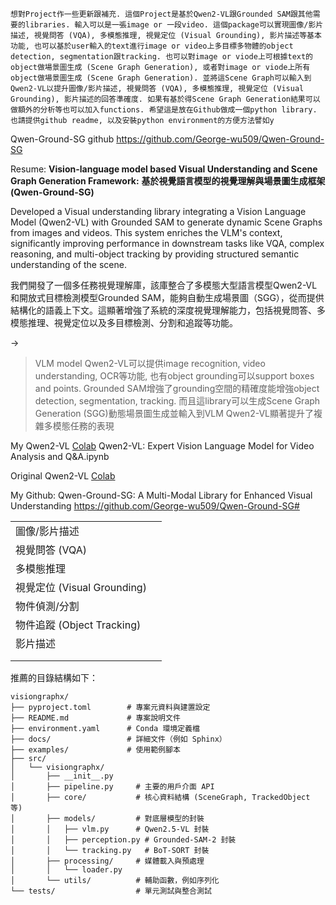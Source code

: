 
```
想對Project作一些更新跟補充. 這個Project是基於Qwen2-VL跟Grounded SAM跟其他需要的libraries. 輸入可以是一張image or 一段video. 這個package可以實現圖像/影片描述, 視覺問答 (VQA), 多模態推理, 視覺定位 (Visual Grounding), 影片描述等基本功能, 也可以基於user輸入的text進行image or video上多目標多物體的object detection, segmentation跟tracking. 也可以對image or viode上可根據text的object做場景圖生成 (Scene Graph Generation), 或者對image or viode上所有object做場景圖生成 (Scene Graph Generation). 並將這Scene Graph可以輸入到Qwen2-VL以提升圖像/影片描述, 視覺問答 (VQA), 多模態推理, 視覺定位 (Visual Grounding), 影片描述的回答準確度. 如果有基於得Scene Graph Generation結果可以做額外的分析等也可以加入functions. 希望這是放在Github做成一個python library. 也請提供github readme, 以及安裝python environment的方便方法譬如y
```

Qwen-Ground-SG github
https://github.com/George-wu509/Qwen-Ground-SG

Resume:
**Vision-language model based Visual Understanding and Scene Graph Generation Framework:**
**基於視覺語言模型的視覺理解與場景圖生成框架 (Qwen-Ground-SG)**

Developed a Visual understanding library integrating a Vision Language Model (Qwen2-VL) with Grounded SAM to generate dynamic Scene Graphs from images and videos. This system enriches the VLM's context, significantly improving performance in downstream tasks like VQA, complex reasoning, and multi-object tracking by providing structured semantic understanding of the scene.

我們開發了一個多任務視覺理解庫，該庫整合了多模態大型語言模型Qwen2-VL和開放式目標檢測模型Grounded SAM，能夠自動生成場景圖（SGG），從而提供結構化的語義上下文。這顯著增強了系統的深度視覺理解能力，包括視覺問答、多模態推理、視覺定位以及多目標檢測、分割和追蹤等功能。

->
> VLM model Qwen2-VL可以提供image recognition, video understanding, OCR等功能, 也有object grounding可以support boxes and points. Grounded SAM增強了grounding空間的精確度能增強object detection, segmentation, tracking. 而且這library可以生成Scene Graph Generation (SGG)動態場景圖生成並輸入到VLM Qwen2-VL顯著提升了複雜多模態任務的表現







My Qwen2-VL [Colab](https://colab.research.google.com/drive/1Zahrn91uzsndMvaLefk8xQot4qsAQgIS?usp=sharing#scrollTo=N-kIKVdhxczd)   Qwen2-VL: Expert Vision Language Model for Video Analysis and Q&A.ipynb

Original Qwen2-VL [Colab](https://colab.research.google.com/drive/1Zahrn91uzsndMvaLefk8xQot4qsAQgIS?usp=sharing)

My Github:  Qwen-Ground-SG: A Multi-Modal Library for Enhanced Visual Understanding
https://github.com/George-wu509/Qwen-Ground-SG#




|                         |     |
| ----------------------- | --- |
| 圖像/影片描述                 |     |
| 視覺問答 (VQA)              |     |
| 多模態推理                   |     |
| 視覺定位 (Visual Grounding) |     |
| 物件偵測/分割                 |     |
| 物件追蹤 (Object Tracking)  |     |
| 影片描述                    |     |
|                         |     |
|                         |     |

推薦的目錄結構如下：

```
visiongraphx/
├── pyproject.toml        # 專案元資料與建置設定
├── README.md             # 專案說明文件
├── environment.yaml      # Conda 環境定義檔
├── docs/                 # 詳細文件（例如 Sphinx）
├── examples/             # 使用範例腳本
├── src/
│   └── visiongraphx/
│       ├── __init__.py
│       ├── pipeline.py     # 主要的用戶介面 API
│       ├── core/           # 核心資料結構 (SceneGraph, TrackedObject 等)
│       ├── models/         # 對底層模型的封裝
│       │   ├── vlm.py      # Qwen2.5-VL 封裝
│       │   ├── perception.py # Grounded-SAM-2 封裝
│       │   └── tracking.py   # BoT-SORT 封裝
│       ├── processing/     # 媒體載入與預處理
│       │   └── loader.py
│       └── utils/          # 輔助函數，例如序列化
└── tests/                  # 單元測試與整合測試
```
